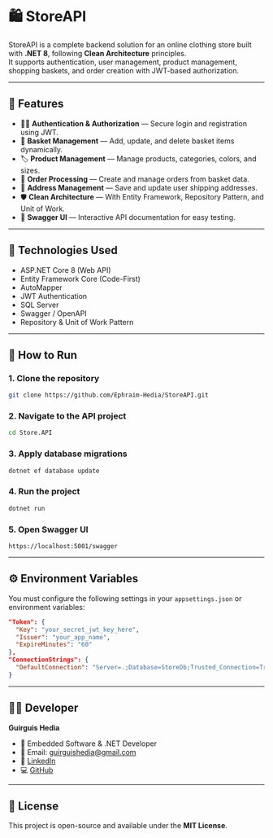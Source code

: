 # 🛍️ StoreAPI

StoreAPI is a complete backend solution for an online clothing store built with **.NET 8**, following **Clean Architecture** principles.  
It supports authentication, user management, product management, shopping baskets, and order creation with JWT-based authorization.

---

## 🚀 Features

- 🧑‍💻 **Authentication & Authorization** — Secure login and registration using JWT.
- 🧺 **Basket Management** — Add, update, and delete basket items dynamically.
- 🏷️ **Product Management** — Manage products, categories, colors, and sizes.
- 🚚 **Order Processing** — Create and manage orders from basket data.
- 🏡 **Address Management** — Save and update user shipping addresses.
- 🛡️ **Clean Architecture** — With Entity Framework, Repository Pattern, and Unit of Work.
- 🧾 **Swagger UI** — Interactive API documentation for easy testing.

---

## 🧩 Technologies Used

- ASP.NET Core 8 (Web API)
- Entity Framework Core (Code-First)
- AutoMapper
- JWT Authentication
- SQL Server
- Swagger / OpenAPI
- Repository & Unit of Work Pattern

---

## 🧪 How to Run

### 1. Clone the repository
```bash
git clone https://github.com/Ephraim-Hedia/StoreAPI.git
```

### 2. Navigate to the API project
```bash
cd Store.API
```

### 3. Apply database migrations
```bash
dotnet ef database update
```

### 4. Run the project
```bash
dotnet run
```

### 5. Open Swagger UI
```
https://localhost:5001/swagger
```

---

## ⚙️ Environment Variables

You must configure the following settings in your `appsettings.json` or environment variables:

```json
"Token": {
  "Key": "your_secret_jwt_key_here",
  "Issuer": "your_app_name",
  "ExpireMinutes": "60"
},
"ConnectionStrings": {
  "DefaultConnection": "Server=.;Database=StoreDb;Trusted_Connection=True;MultipleActiveResultSets=true;TrustServerCertificate=True"
}
```

---

## 🧑‍💻 Developer

**Guirguis Hedia**  
- 💼 Embedded Software & .NET Developer  
- 📧 Email: guirguishedia@gmail.com  
- 🔗 [LinkedIn](https://www.linkedin.com/in/guirguis-hedia-501446207/)  
- 💻 [GitHub](https://github.com/Ephraim-Hedia)

---

## 🏁 License

This project is open-source and available under the **MIT License**.

